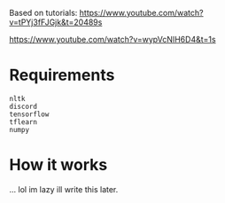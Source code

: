 Based on tutorials:
https://www.youtube.com/watch?v=tPYj3fFJGjk&t=20489s


https://www.youtube.com/watch?v=wypVcNIH6D4&t=1s
# Requirements
```
nltk
discord
tensorflow
tflearn
numpy
```

# How it works

...
lol im lazy ill write this later.
